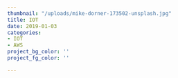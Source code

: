 ```yaml
---
thumbnail: "/uploads/mike-dorner-173502-unsplash.jpg"
title: IOT
date: 2019-01-03
categories:
- IOT
- AWS
project_bg_color: ''
project_fg_color: ''

---
```

